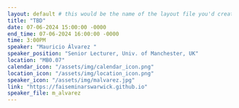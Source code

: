 ```yaml
---
layout: default # this would be the name of the layout file you'd create for events
title: "TBD"
date: 07-06-2024 15:00:00 -0000
end_time: 07-06-2024 16:00:00 -0000
time: 3:00PM
speaker: "Mauricio Álvarez "
speaker_position: "Senior Lecturer, Univ. of Manchester, UK"
location: "MB0.07"
calendar_icon: "/assets/img/calendar_icon.png"
location_icon: "/assets/img/location_icon.png"
speaker_icon: "/assets/img/malvarez.jpg"
link: "https://faiseminarswarwick.github.io"
speaker_file: m_alvarez
---
```

